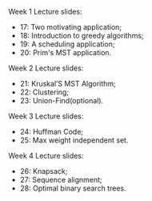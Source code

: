 Week 1 Lecture slides: 
  - 17: Two motivating application;
  - 18: Introduction to greedy algorithms;
  - 19: A scheduling application;
  - 20: Prim's MST application.

Week 2 Lecture slides: 
  - 21: Kruskal’S MST Algorithm;
  - 22: Clustering;
  - 23: Union-Find(optional).

Week 3 Lecture slides: 
  - 24: Huffman Code;
  - 25: Max weight independent set.

Week 4 Lecture slides:
  - 26: Knapsack;
  - 27: Sequence alignment;
  - 28: Optimal binary search trees.
